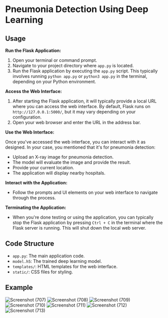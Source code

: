 # Pneumonia Detection Using Deep Learning

## Usage

**Run the Flask Application:**

1. Open your terminal or command prompt.
2. Navigate to your project directory where `app.py` is located.
3. Run the Flask application by executing the `app.py` script. This typically involves running `python app.py` or `python3 app.py` in the terminal, depending on your Python environment.

**Access the Web Interface:**

1. After starting the Flask application, it will typically provide a local URL where you can access the web interface. By default, Flask runs on `http://127.0.0.1:5000/`, but it may vary depending on your configuration.
2. Open your web browser and enter the URL in the address bar.

**Use the Web Interface:**

Once you've accessed the web interface, you can interact with it as designed. In your case, you mentioned that it's for pneumonia detection:
   - Upload an X-ray image for pneumonia detection.
   - The model will evaluate the image and provide the result.
   - Provide your current location.
   - The application will display nearby hospitals.

**Interact with the Application:**

- Follow the prompts and UI elements on your web interface to navigate through the process.

**Terminating the Application:**

- When you're done testing or using the application, you can typically stop the Flask application by pressing `Ctrl + C` in the terminal where the Flask server is running. This will shut down the local web server.

## Code Structure

- `app.py`: The main application code.
- `model.h5`: The trained deep learning model.
- `templates/`: HTML templates for the web interface.
- `static/`: CSS files for styling.

## Example
![Screenshot (707)](https://github.com/karthikeyarama/PneumoniaDetectionUsingDeepLearning/assets/93872893/d88fd0c2-495e-4b4c-90f2-0916e72e0c93)
![Screenshot (708)](https://github.com/karthikeyarama/PneumoniaDetectionUsingDeepLearning/assets/93872893/bac723ee-90c7-495d-923d-9824087cac96)
![Screenshot (709)](https://github.com/karthikeyarama/PneumoniaDetectionUsingDeepLearning/assets/93872893/6aa26360-9761-4909-8aee-2b285d467301)
![Screenshot (710)](https://github.com/karthikeyarama/PneumoniaDetectionUsingDeepLearning/assets/93872893/ff7dfcf2-19b6-403f-8986-bfc6252964cf)
![Screenshot (711)](https://github.com/karthikeyarama/PneumoniaDetectionUsingDeepLearning/assets/93872893/e9a697e3-6461-4c00-aa45-fae31c3e50e3)
![Screenshot (712)](https://github.com/karthikeyarama/PneumoniaDetectionUsingDeepLearning/assets/93872893/6f301a6e-b138-49d9-9655-d7406f31d26b)
![Screenshot (713)](https://github.com/karthikeyarama/PneumoniaDetectionUsingDeepLearning/assets/93872893/69ad3844-d0a5-4241-8247-401917194ef9)
